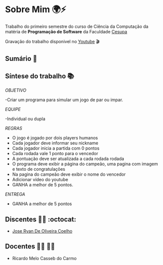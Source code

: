 # Sobre Mim 🌍:zap:

Trabalho do primeiro semestre do curso de Ciência da Computação da matéria de **Programação de Software** da Faculdade [Cesupa](cesupa.br)

Gravação do trabalho disponivel no [Youtube]( ) :clapper:


## Sumário :open_book:


## Síntese do trabalho :books:

*OBJETIVO*

-Criar um programa para simular um jogo de par ou impar.

*EQUIPE*

-Individual ou dupla

*REGRAS*

- O jogo é jogado por dois players humanos
- Cada jogador deve informar seu nickname
- Cada jogador inicia a partida com 0 pontos
- Cada rodada vale 1 ponto para o vencedor
- A pontuação deve ser atualizada a cada rodada rodada
- O programa deve exibir a página do campeão, uma pagina com imagem e texto de congratulações
- Na pagina do campeão deve exibir o nome do vencedor
- Adicionar vídeo do youtube
- GANHA a melhor de 5 pontos.

*ENTREGA*

- GANHA a melhor de 5 pontos


## Discentes :man_technologist: :octocat:

- [Jose Ryan De Oliveira Coelho](https://github.com/ryanolivrdev)


## Docentes :man_teacher: :woman_teacher:

- Ricardo Melo Casseb do Carmo